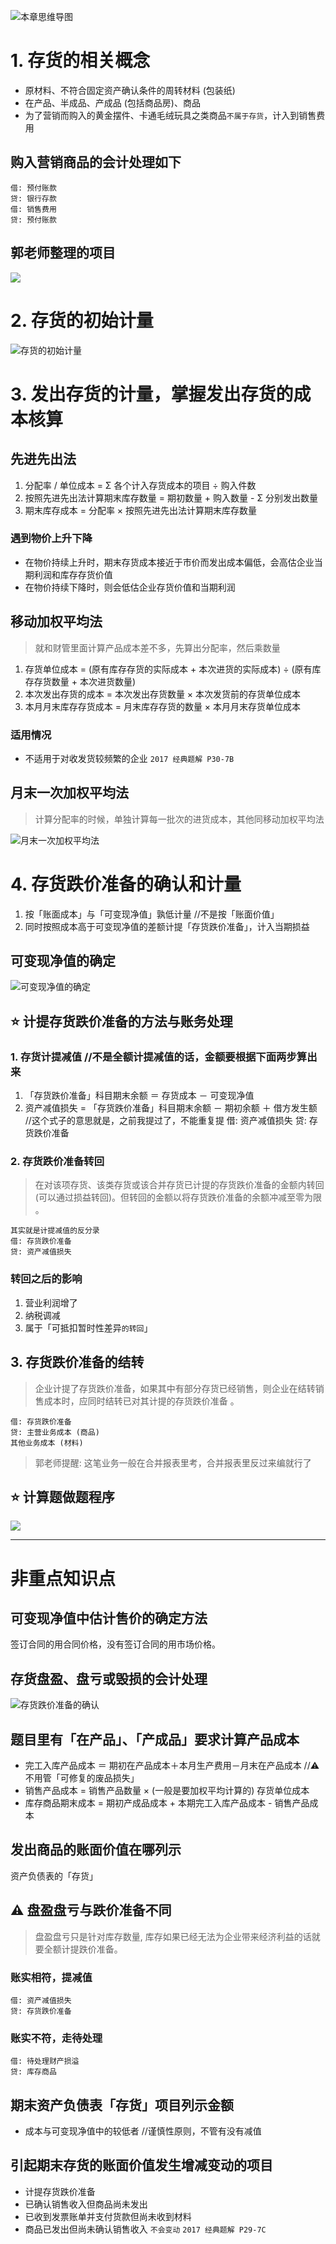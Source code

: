 ![][image-1]
# 1. 存货的相关概念
- 原材料、不符合固定资产确认条件的周转材料 (包装纸) 
- 在产品、半成品、产成品 (包括商品房)、商品
- 为了营销而购入的黄金摆件、卡通毛绒玩具之类商品`不属于存货`，计入到销售费用

## 购入营销商品的会计处理如下
	借: 预付账款
	贷: 银行存款
	借: 销售费用
	贷: 预付账款

## 郭老师整理的项目
![][image-2]

# 2. 存货的初始计量
![][image-3]

# 3. 发出存货的计量，掌握发出存货的成本核算
## 先进先出法
1. 分配率 / 单位成本 = Σ 各个计入存货成本的项目 ÷ 购入件数
2. 按照先进先出法计算期末库存数量 = 期初数量 + 购入数量 - Σ 分别发出数量
3. 期末库存成本 = 分配率 × 按照先进先出法计算期末库存数量

### 遇到物价上升下降
- 在物价持续上升时，期末存货成本接近于市价而发出成本偏低，会高估企业当期利润和库存存货价值 
- 在物价持续下降时，则会低估企业存货价值和当期利润

## 移动加权平均法
> 就和财管里面计算产品成本差不多，先算出分配率，然后乘数量

1. 存货单位成本 = (原有库存存货的实际成本 + 本次进货的实际成本) ÷ (原有库存存货数量 + 本次进货数量)
2. 本次发出存货的成本 = 本次发出存货数量 × 本次发货前的存货单位成本
3. 本月月末库存存货成本 = 月末库存存货的数量 × 本月月末存货单位成本

### 适用情况
- 不适用于对收发货较频繁的企业  `2017 经典题解 P30-7B`

## 月末一次加权平均法
> 计算分配率的时候，单独计算每一批次的进货成本，其他同移动加权平均法

![][image-4]

# 4. 存货跌价准备的确认和计量
1. 按「账面成本」与「可变现净值」孰低计量  //不是按「账面价值」
2. 同时按照成本高于可变现净值的差额计提「存货跌价准备」，计入当期损益

## 可变现净值的确定
![][image-5]

## ⭐️ 计提存货跌价准备的方法与账务处理
### 1. 存货计提减值 //不是全额计提减值的话，金额要根据下面两步算出来
1. 「存货跌价准备」科目期末余额 ＝ 存货成本 － 可变现净值
2. 资产减值损失 = 「存货跌价准备」科目期末余额 － 期初余额 ＋ 借方发生额 //这个式子的意思就是，之前我提过了，不能重复提
	借: 资产减值损失 
	贷: 存货跌价准备 

### 2. 存货跌价准备转回
> 在对该项存货、该类存货或该合并存货已计提的存货跌价准备的金额内转回 (可以通过损益转回)。但转回的金额以将存货跌价准备的余额冲减至零为限 。

	其实就是计提减值的反分录
	借: 存货跌价准备 
	贷: 资产减值损失 

### 转回之后的影响
1. 营业利润增了
2. 纳税调减
3. 属于「可抵扣暂时性差异`的转回`」

## 3. 存货跌价准备的结转
> 企业计提了存货跌价准备，如果其中有部分存货已经销售，则企业在结转销售成本时，应同时结转已对其计提的存货跌价准备 。

	借: 存货跌价准备 
	贷: 主营业务成本 (商品)
	其他业务成本 (材料)

> 郭老师提醒: 这笔业务一般在合并报表里考，合并报表里反过来编就行了

## ⭐️ 计算题做题程序
![][image-6]

---- 
# 非重点知识点
## **可变现净值**中估计售价的确定方法
签订合同的用合同价格，没有签订合同的用市场价格。

## 存货盘盈、盘亏或毁损的会计处理
![][image-7]

## 题目里有「在产品」、「产成品」要求计算产品成本
- 完工入库产品成本 ＝ 期初在产品成本＋本月生产费用－月末在产品成本 //⚠️ 不用管「可修复的废品损失」
- 销售产品成本 = 销售产品数量 × (一般是要加权平均计算的) 存货单位成本
- 库存商品期末成本 = 期初产成品成本 + 本期完工入库产品成本 - 销售产品成本

## 发出商品的账面价值在哪列示
资产负债表的「存货」

## ⚠️ 盘盈盘亏与跌价准备不同
> 盘盈盘亏只是针对库存数量, 库存如果已经无法为企业带来经济利益的话就要全额计提跌价准备。

### 账实相符，提减值
	借: 资产减值损失
	贷: 存货跌价准备

### 账实不符，走待处理
	借: 待处理财产损溢
	贷: 库存商品

## 期末资产负债表「存货」项目列示金额
- 成本与可变现净值中的较低者 //谨慎性原则，不管有没有减值

## 引起期末存货的账面价值发生增减变动的项目
- 计提存货跌价准备
- 已确认销售收入但商品尚未发出
- 已收到发票账单并支付货款但尚未收到材料
- 商品已发出但尚未确认销售收入 `不会变动`  `2017 经典题解 P29-7C`  



[image-1]:	http://pic.yupoo.com/jean0326/HgzKNlum/UKlhC.jpg "本章思维导图"
[image-2]:	https://ws3.sinaimg.cn/large/006tNc79gy1fqayrhh75ej314a0cm0xo.jpg
[image-3]:	https://ws2.sinaimg.cn/large/006tKfTcgy1fqb44cka5ij31kw1crk90.jpg "存货的初始计量"
[image-4]:	https://ws2.sinaimg.cn/large/006tNc79gy1fqayignwf1j311s066mz4.jpg "月末一次加权平均法"
[image-5]:	http://pic.yupoo.com/jean0326/Hgrj6dWp/N8ijW.png "可变现净值的确定"
[image-6]:	http://pic.yupoo.com/jean0326/HgvWpsW8/12IP92.png
[image-7]:	https://ws1.sinaimg.cn/large/006tKfTcgy1fqb4q3iyxnj31ee064jt9.jpg "存货跌价准备的确认"